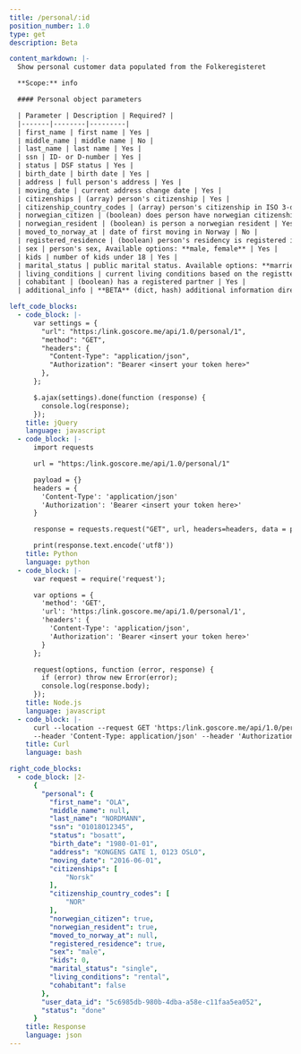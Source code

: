 ```yaml
---
title: /personal/:id
position_number: 1.0
type: get
description: Beta

content_markdown: |-
  Show personal customer data populated from the Folkeregisteret

  **Scope:** info

  #### Personal object parameters

  | Parameter | Description | Required? |
  |-------|--------|---------|
  | first_name | first name | Yes |
  | middle_name | middle name | No |
  | last_name | last name | Yes |
  | ssn | ID- or D-number | Yes |
  | status | DSF status | Yes |
  | birth_date | birth date | Yes |
  | address | full person's address | Yes |
  | moving_date | current address change date | Yes |
  | citizenships | (array) person's citizenship | Yes |
  | citizenship_country_codes | (array) person's citizenship in ISO 3-digit format | Yes |
  | norwegian_citizen | (boolean) does person have norwegian citizenship | Yes |
  | norwegian_resident | (boolean) is person a norwegian resident | Yes |
  | moved_to_norway_at | date of first moving in Norway | No |
  | registered_residence | (boolean) person's residency is registered in DSF | Yes |
  | sex | person's sex, Available options: **male, female** | Yes |
  | kids | number of kids under 18 | Yes |
  | marital_status | public marital status. Available options: **married, registered_partner, divorced, separated, widow, single** NB: we're working on adding **cohabitant** status as well | Yes |
  | living_conditions | current living conditions based on the registtered address. Available options: **rental, parents, own, housing_association** | Yes |
  | cohabitant | (boolean) has a registered partner | Yes |
  | additional_info | **BETA** (dict, hash) additional information directly from the register | No |

left_code_blocks:
  - code_block: |-
      var settings = {
        "url": "https:/link.goscore.me/api/1.0/personal/1",
        "method": "GET",
        "headers": {
          "Content-Type": "application/json",
          "Authorization": "Bearer <insert your token here>"
        },
      };

      $.ajax(settings).done(function (response) {
        console.log(response);
      });
    title: jQuery
    language: javascript
  - code_block: |-
      import requests

      url = "https:/link.goscore.me/api/1.0/personal/1"

      payload = {}
      headers = {
        'Content-Type': 'application/json'
        'Authorization': 'Bearer <insert your token here>'
      }

      response = requests.request("GET", url, headers=headers, data = payload)

      print(response.text.encode('utf8'))
    title: Python
    language: python
  - code_block: |-
      var request = require('request');

      var options = {
        'method': 'GET',
        'url': 'https:/link.goscore.me/api/1.0/personal/1',
        'headers': {
          'Content-Type': 'application/json',
          'Authorization': 'Bearer <insert your token here>'
        }
      };

      request(options, function (error, response) {
        if (error) throw new Error(error);
        console.log(response.body);
      });
    title: Node.js
    language: javascript
  - code_block: |-
      curl --location --request GET 'https:/link.goscore.me/api/1.0/personal/1' \
      --header 'Content-Type: application/json' --header 'Authorization: Bearer <insert your token here>'
    title: Curl
    language: bash

right_code_blocks:
  - code_block: |2-
      {
        "personal": {
          "first_name": "OLA",
          "middle_name": null,
          "last_name": "NORDMANN",
          "ssn": "01018012345",
          "status": "bosatt",
          "birth_date": "1980-01-01",
          "address": "KONGENS GATE 1, 0123 OSLO",
          "moving_date": "2016-06-01",
          "citizenships": [
              "Norsk"
          ],
          "citizenship_country_codes": [
              "NOR"
          ],
          "norwegian_citizen": true,
          "norwegian_resident": true,
          "moved_to_norway_at": null,
          "registered_residence": true,
          "sex": "male",
          "kids": 0,
          "marital_status": "single",
          "living_conditions": "rental",
          "cohabitant": false
        },
        "user_data_id": "5c6985db-980b-4dba-a58e-c11faa5ea052",
        "status": "done"
      }
    title: Response
    language: json
---
```

